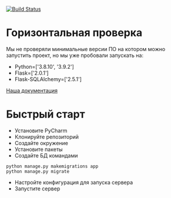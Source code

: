 [![Build Status](https://travis-ci.com/YuriSilenok/self-checking.svg?branch=main)](https://travis-ci.com/YuriSilenok/self-checking)
# Горизонтальная проверка

Мы не проверяли минимальные версии ПО на котором можно запустить проект, но мы уже пробовали запускать на:
- Python=['3.8.10', '3.9.2']
- Flask=['2.0.1']
- Flask-SQLAlchemy=['2.5.1']

[Наша документация](documentation)

# Быстрый старт

- Установите PyCharm
- Клонируйте репозиторий
- Создайте окружение
- Установите пакеты
- Создайте БД командами 
```Shell
python manage.py makemigrations app
python manage.py migrate
```
- Настройте конфигурация для запуска сервера
- Запустите сервер
